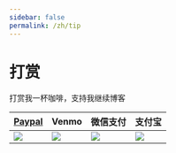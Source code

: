 ```yaml
---
sidebar: false
permalink: /zh/tip
---
```


# 打赏

打赏我一杯咖啡，支持我继续博客

| [Paypal](https://paypal.me/tonyxu) | Venmo                       | 微信支付                     | 支付宝                       |
| ---------------------------------- | --------------------------- | ---------------------------- | ---------------------------- |
| ![](/tip/paypal_barcode.jpg)       | ![](/tip/venmo_barcode.jpg) | ![](/tip/wechat_barcode.jpg) | ![](/tip/alipay_barcode.jpg) |
